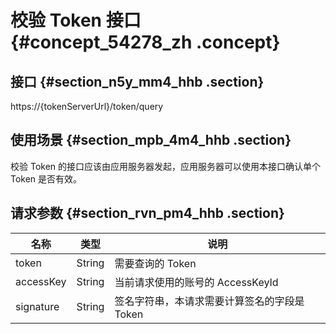 # 校验 Token 接口 {#concept_54278_zh .concept}

## 接口 {#section_n5y_mm4_hhb .section}

https://\{tokenServerUrl\}/token/query

## 使用场景 {#section_mpb_4m4_hhb .section}

校验 Token 的接口应该由应用服务器发起，应用服务器可以使用本接口确认单个 Token 是否有效。

## 请求参数 {#section_rvn_pm4_hhb .section}

|名称|类型|说明|
|--|--|--|
|token|String|需要查询的 Token|
|accessKey|String|当前请求使用的账号的 AccessKeyId|
|signature|String|签名字符串，本请求需要计算签名的字段是 Token|

